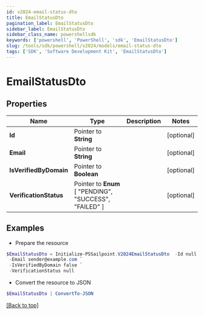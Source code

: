 ```yaml
---
id: v2024-email-status-dto
title: EmailStatusDto
pagination_label: EmailStatusDto
sidebar_label: EmailStatusDto
sidebar_class_name: powershellsdk
keywords: ['powershell', 'PowerShell', 'sdk', 'EmailStatusDto'] 
slug: /tools/sdk/powershell/v2024/models/email-status-dto
tags: ['SDK', 'Software Development Kit', 'EmailStatusDto']
---
```



# EmailStatusDto

## Properties

Name | Type | Description | Notes
------------ | ------------- | ------------- | -------------
**Id** |  Pointer to **String** |  | [optional] 
**Email** |  Pointer to **String** |  | [optional] 
**IsVerifiedByDomain** |  Pointer to **Boolean** |  | [optional] 
**VerificationStatus** |  Pointer to  **Enum** [  "PENDING",    "SUCCESS",    "FAILED" ] |  | [optional] 

## Examples

- Prepare the resource
```powershell
$EmailStatusDto = Initialize-PSSailpoint.V2024EmailStatusDto  -Id null `
 -Email sender@example.com `
 -IsVerifiedByDomain false `
 -VerificationStatus null
```

- Convert the resource to JSON
```powershell
$EmailStatusDto | ConvertTo-JSON
```


[[Back to top]](#) 

